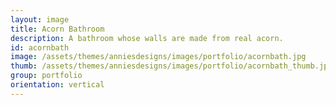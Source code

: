 ```yaml
---
layout: image
title: Acorn Bathroom
description: A bathroom whose walls are made from real acorn.
id: acornbath
image: /assets/themes/anniesdesigns/images/portfolio/acornbath.jpg
thumb: /assets/themes/anniesdesigns/images/portfolio/acornbath_thumb.jpg
group: portfolio
orientation: vertical
---
```

